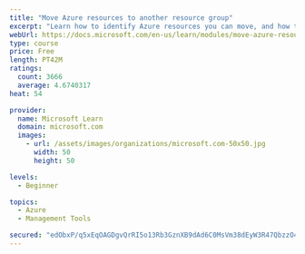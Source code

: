 ```yaml
---
title: "Move Azure resources to another resource group"
excerpt: "Learn how to identify Azure resources you can move, and how to move them to a new resource group."
webUrl: https://docs.microsoft.com/en-us/learn/modules/move-azure-resources-another-resource-group/
type: course
price: Free
length: PT42M
ratings:
  count: 3666
  average: 4.6740317
heat: 54

provider:
  name: Microsoft Learn
  domain: microsoft.com
  images:
    - url: /assets/images/organizations/microsoft.com-50x50.jpg
      width: 50
      height: 50

levels:
  - Beginner

topics:
  - Azure
  - Management Tools

secured: "edObxP/q5xEqOAGDgvQrRI5o13Rb3GznXB9dAd6C0MsVm38dEyW3R47QbzzO4j11+CVjeXqHNqCiSbox78hGp7dMIo7TFmvZNW0odoKlP+jY4oyUEtvX4dLEfRCIHTd4l9Ddx2jO8EzXQlMaQyHbc8qRGjPI0XpbCQBO6h/OnbqfmHtThsCl5aGTPyum3j442AEotu2+De140HA4Hwe5HKW2viq5scRjDek0sxB21mWDzJLDwXV48BP5b3ukdc9GrowHtj+PcwawQv/IpPcQCjmeFt1RgylthuuTFq18hQ1oY0+IpxT87vANwRi49CXDuw5a72kJPkiXcSi3rTFZYZ/SC2gbqTYHnuc8yiazL/k+04FY3bZFQv1rPnDpe5+2jq0JQATFMmGTVGmtfdyrFwX6xWm0J5ghKcGq2gi6LpU=;k9FJYNGirIz1cUbJfp7A+g=="
---
```


